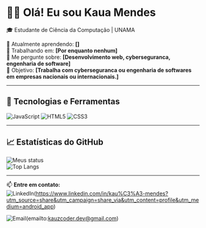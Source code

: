 # 👨‍💻 Olá! Eu sou Kaua Mendes

🎓 Estudante de Ciência da Computação | UNAMA

📍 Atualmente aprendendo: **[]**  
🔭 Trabalhando em: **[Por enquanto nenhum]**  
💬 Me pergunte sobre: **[Desenvolvimento web, cyberseguranca, engenharia de software]**  
🚀 Objetivo: **[Trabalha com cyberseguranca ou engenharia de softwares em empresas nacionais ou internacionais.]**  

---

## 🔧 Tecnologias e Ferramentas  

  ![JavaScript](https://img.shields.io/badge/-JavaScript-F7DF1E?style=flat-square&logo=JavaScript&logoColor=black) 
  ![HTML5](https://img.shields.io/badge/-HTML5-E34F26?style=flat-square&logo=html5&logoColor=white)
![CSS3](https://img.shields.io/badge/-CSS3-1572B6?style=flat-square&logo=css3&logoColor=white)


---

## 📈 Estatísticas do GitHub  

![Meus status](https://github-readme-stats.vercel.app/api?username=Kauzcoder&show_icons=true&theme=midnight-purple)  
![Top Langs](https://github-readme-stats.vercel.app/api/top-langs/?username=SeuUsuario&layout=compact&theme=dark)

---

📫 **Entre em contato:**  
![LinkedIn](https://img.shields.io/badge/-LinkedIn-blue?style=flat-square&logo=Linkedin&logoColor=white)(https://www.linkedin.com/in/kau%C3%A3-mendes?utm_source=share&utm_campaign=share_via&utm_content=profile&utm_medium=android_app)

![Email](https://img.shields.io/badge/-Email-red?style=flat-square&logo=Gmail&logoColor=white)(emailto:kauzcoder.dev@gmail.com)  
